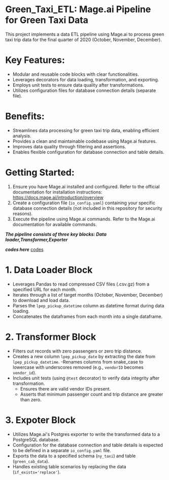 # Green_Taxi_ETL: Mage.ai Pipeline for Green Taxi Data
This project implements a data ETL pipeline using Mage.ai to process green taxi trip data for the final quarter of 2020 (October, November, December).
# Key Features:

- Modular and reusable code blocks with clear functionalities.
- Leverages decorators for data loading, transformation, and exporting.
- Employs unit tests to ensure data quality after transformations.
- Utilizes configuration files for database connection details (separate file).
# Benefits:

- Streamlines data processing for green taxi trip data, enabling efficient analysis.
- Provides a clean and maintainable codebase using Mage.ai features.
- Improves data quality through filtering and assertions.
- Enables flexible configuration for database connection and table details.
# Getting Started:

1.  Ensure you have Mage.ai installed and configured. Refer to the official documentation for installation instructions: https://docs.mage.ai/introduction/overview
2.  Create a configuration file (```io_config.yaml```) containing your specific database connection details (not included in this repository for security reasons).
3.  Execute the pipeline using Mage.ai commands. Refer to the Mage.ai documentation for available commands.

***The pipeline consists of three key blocks:
Data loader,Transformer,Exporter*** 

***codes here*** [codes](https://github.com/neema233/ETL-pipeline-with-mage/tree/main/codes)
# 1. Data Loader Block
- Leverages Pandas to read compressed CSV files (.csv.gz) from a specified URL for each month.
- Iterates through a list of target months (October, November, December) to download and load data.
- Parses the ```lpep_pickup_datetime``` column as datetime format during data loading.
- Concatenates the dataframes from each month into a single dataframe.
# 2. Transformer Block
- Filters out records with zero passengers or zero trip distance.
- Creates a new column ```lpep_pickup_date``` by extracting the date from ```lpep_pickup_datetime```.
-Renames columns from snake_case to lowercase with underscores removed (e.g., ```vendorID``` becomes ```vendor_id```).
- Includes unit tests (using ```@test``` decorator) to verify data integrity after transformation.
     - Ensures there are valid vendor IDs present.
     - Asserts that minimum passenger count and trip distance are greater than zero.

# 3. Expoter Block

- Utilizes Mage.ai's Postgres exporter to write the transformed data to a PostgreSQL database.
- Configuration for the database connection and table details is expected to be defined in a separate ```io_config.yaml``` file.
- Exports the data to a specified schema (```ny_taxi```) and table (```green_cab_data```).
- Handles existing table scenarios by replacing the data (```if_exists='replace'```). 

  



